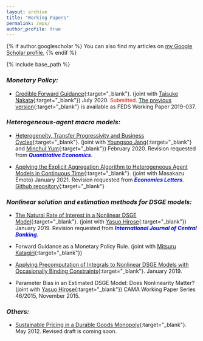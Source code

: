 ```yaml
---
layout: archive
title: "Working Papers"
permalink: /wps/
author_profile: true
---
```


{% if author.googlescholar %}
  You can also find my articles on <u><a href="{{author.googlescholar}}">my Google Scholar profile</a>.</u>
{% endif %}

{% include base_path %}

### *Monetary Policy:*

* [Credible Forward Guidance](/files/CFG_CARF.pdf){:target="_blank"}. (joint with [Taisuke Nakata](https://sites.google.com/site/taisukenakata/){:target="_blank"}) July 2020. <span style="color: red; ">Submitted</span>. [The previous version](https://www.federalreserve.gov/econres/feds/files/2019037pap.pdf){:target="_blank"} is available as FEDS Working Paper 2019-037.

### *Heterogeneous-agent macro models:*

* [Heterogeneity, Transfer Progressivity and Business Cycles](/files/HAT_Rev_v3.pdf){:target="_blank"}. (joint with [Youngsoo Jang](https://sites.google.com/site/youngsoojangecon/){:target="_blank"} and [Minchul Yum](https://minchulyum.github.io/){:target="_blank"}) February 2020.  Revision requested from <span style="color: blue; ">***Quantitative Economics***</span>.

* [Applying the Explicit Aggregation Algorithm to Heterogeneous Agent Models in Continuous Time](/files/XPApaper210117EL.pdf){:target="_blank"}. (joint with Masakazu Emoto) January 2021. Revision requested from <span style="color: blue; ">***Economics Letters***</span>. [Github repository](https://github.com/Masakazu-Emoto/XPA-in-Continuous-Time){:target="_blank"}

### *Nonlinear solution and estimation methods for DSGE models:*

* [The Natural Rate of Interest in a Nonlinear DSGE Model](https://www.dropbox.com/s/j4nh0k3aamean6i/NaturalRateNonlinear15.pdf?dl=0){:target="_blank"}. (joint with [Yasuo Hirose](https://sites.google.com/site/yasuohirose/){:target="_blank"}) January 2019. Revision requested from <span style="color: blue; ">***International Journal of Central Banking***</span>. <!--The previous version is available as CAMA Working Paper Series 38/2017.-->

* Forward Guidance as a Monetary Policy Rule. (joint with [Mitsuru Katagiri](https://sites.google.com/site/mitsurukatagiri/){:target="_blank"})

* [Applying Precomputation of Integrals to Nonlinear DSGE Models with Occasionally Binding Constraints](/files/method012419.pdf){:target="_blank"}. January 2019.

* Parameter Bias in an Estimated DSGE Model: Does Nonlinearity Matter? (joint with [Yasuo Hirose](https://sites.google.com/site/yasuohirose/){:target="_blank"}) CAMA Working Paper Series 46/2015, November 2015.

### *Others:*

* [Sustainable Pricing in a Durable Goods Monopoly](/files/NASM2013-492.pdf){:target="_blank"}. May 2012. Revised draft is coming soon.

<!-- {% for post in site.publications reversed %}
  {% include archive-single.html %}
{% endfor %} -->
